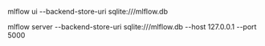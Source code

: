 mlflow ui --backend-store-uri sqlite:///mlflow.db

mlflow server --backend-store-uri sqlite:///mlflow.db  --host 127.0.0.1 --port 5000